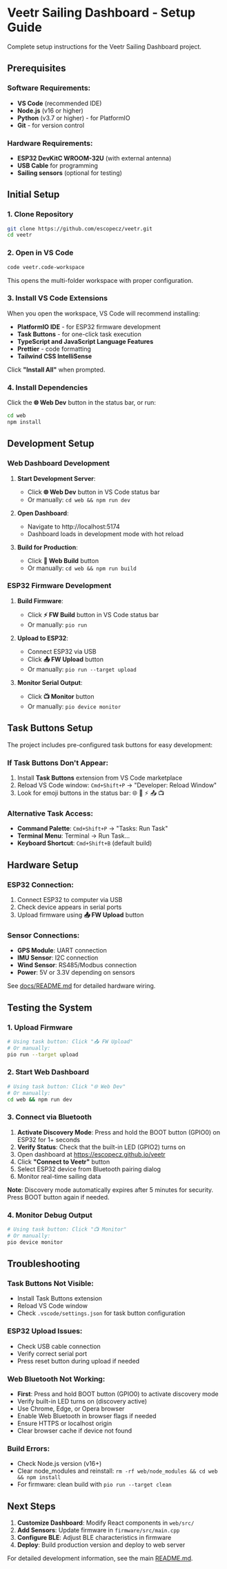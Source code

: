 # Veetr Sailing Dashboard - Setup Guide

Complete setup instructions for the Veetr Sailing Dashboard project.

## Prerequisites

### Software Requirements:
- **VS Code** (recommended IDE)
- **Node.js** (v16 or higher)
- **Python** (v3.7 or higher) - for PlatformIO
- **Git** - for version control

### Hardware Requirements:
- **ESP32 DevKitC WROOM-32U** (with external antenna)
- **USB Cable** for programming
- **Sailing sensors** (optional for testing)

## Initial Setup

### 1. Clone Repository
```bash
git clone https://github.com/escopecz/veetr.git
cd veetr
```

### 2. Open in VS Code
```bash
code veetr.code-workspace
```
This opens the multi-folder workspace with proper configuration.

### 3. Install VS Code Extensions
When you open the workspace, VS Code will recommend installing:
- **PlatformIO IDE** - for ESP32 firmware development
- **Task Buttons** - for one-click task execution
- **TypeScript and JavaScript Language Features**
- **Prettier** - code formatting
- **Tailwind CSS IntelliSense**

Click **"Install All"** when prompted.

### 4. Install Dependencies
Click the **🌐 Web Dev** button in the status bar, or run:
```bash
cd web
npm install
```

## Development Setup

### Web Dashboard Development

1. **Start Development Server**:
   - Click **🌐 Web Dev** button in VS Code status bar
   - Or manually: `cd web && npm run dev`

2. **Open Dashboard**: 
   - Navigate to http://localhost:5174
   - Dashboard loads in development mode with hot reload

3. **Build for Production**:
   - Click **🔧 Web Build** button  
   - Or manually: `cd web && npm run build`

### ESP32 Firmware Development

1. **Build Firmware**:
   - Click **⚡ FW Build** button in VS Code status bar
   - Or manually: `pio run`

2. **Upload to ESP32**:
   - Connect ESP32 via USB
   - Click **📤 FW Upload** button
   - Or manually: `pio run --target upload`

3. **Monitor Serial Output**:
   - Click **📺 Monitor** button
   - Or manually: `pio device monitor`

## Task Buttons Setup

The project includes pre-configured task buttons for easy development:

### If Task Buttons Don't Appear:
1. Install **Task Buttons** extension from VS Code marketplace
2. Reload VS Code window: `Cmd+Shift+P` → "Developer: Reload Window"
3. Look for emoji buttons in the status bar: 🌐 🔧 ⚡ 📤 📺

### Alternative Task Access:
- **Command Palette**: `Cmd+Shift+P` → "Tasks: Run Task"
- **Terminal Menu**: Terminal → Run Task...
- **Keyboard Shortcut**: `Cmd+Shift+B` (default build)

## Hardware Setup

### ESP32 Connection:
1. Connect ESP32 to computer via USB
2. Check device appears in serial ports
3. Upload firmware using **📤 FW Upload** button

### Sensor Connections:
- **GPS Module**: UART connection
- **IMU Sensor**: I2C connection  
- **Wind Sensor**: RS485/Modbus connection
- **Power**: 5V or 3.3V depending on sensors

See [docs/README.md](./docs/README.md) for detailed hardware wiring.

## Testing the System

### 1. Upload Firmware
```bash
# Using task button: Click "📤 FW Upload"
# Or manually:
pio run --target upload
```

### 2. Start Web Dashboard
```bash
# Using task button: Click "🌐 Web Dev"  
# Or manually:
cd web && npm run dev
```

### 3. Connect via Bluetooth
1. **Activate Discovery Mode**: Press and hold the BOOT button (GPIO0) on ESP32 for 1+ seconds
2. **Verify Status**: Check that the built-in LED (GPIO2) turns on
3. Open dashboard at https://escopecz.github.io/veetr
4. Click **"Connect to Veetr"** button
5. Select ESP32 device from Bluetooth pairing dialog
6. Monitor real-time sailing data

**Note**: Discovery mode automatically expires after 5 minutes for security. Press BOOT button again if needed.

### 4. Monitor Debug Output
```bash
# Using task button: Click "📺 Monitor"
# Or manually:
pio device monitor
```

## Troubleshooting

### Task Buttons Not Visible:
- Install Task Buttons extension
- Reload VS Code window
- Check `.vscode/settings.json` for task button configuration

### ESP32 Upload Issues:
- Check USB cable connection
- Verify correct serial port
- Press reset button during upload if needed

### Web Bluetooth Not Working:
- **First**: Press and hold BOOT button (GPIO0) to activate discovery mode
- Verify built-in LED turns on (discovery active)
- Use Chrome, Edge, or Opera browser
- Enable Web Bluetooth in browser flags if needed
- Ensure HTTPS or localhost origin
- Clear browser cache if device not found

### Build Errors:
- Check Node.js version (v16+)
- Clear node_modules and reinstall: `rm -rf web/node_modules && cd web && npm install`
- For firmware: clean build with `pio run --target clean`

## Next Steps

1. **Customize Dashboard**: Modify React components in `web/src/`
2. **Add Sensors**: Update firmware in `firmware/src/main.cpp`
3. **Configure BLE**: Adjust BLE characteristics in firmware
4. **Deploy**: Build production version and deploy to web server

For detailed development information, see the main [README.md](./README.md).